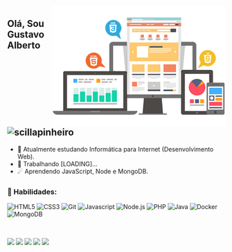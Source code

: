 <img src="front.png" min-width="400px" max-width="400px" width="400px" align="right" alt="Front-End">

 ## Olá, Sou Gustavo Alberto <img src="https://komarev.com/ghpvc/?username=gusalberto" alt="scillapinheiro" />

- 🔭 Atualmente estudando Informática para Internet (Desenvolvimento Web).
- 🌱 Trabalhando [LOADING]...
- ☄ Aprendendo JavaScript, Node e MongoDB.

##
### 🚀 Habilidades:

![HTML5](https://img.shields.io/badge/html5-%23323330.svg?style=for-the-badge&logo=html5&logoColor=E34F26)
![CSS3](https://img.shields.io/badge/css3-%23323330.svg?style=for-the-badge&logo=css3&logoColor=1572B6)
![Git](https://img.shields.io/badge/git-%23323330.svg?style=for-the-badge&logo=git&logoColor=F05033)
![Javascript](https://img.shields.io/badge/JavaScript-323330?style=for-the-badge&logo=javascript&logoColor=F7DF1E)
![Node.js](https://img.shields.io/badge/Node.js-323330?style=for-the-badge&logo=nodedotjs&logoColor=339933)
![PHP](https://img.shields.io/badge/PHP-323330?style=for-the-badge&logo=php&logoColor=5E7DB0)
![Java](https://img.shields.io/badge/Java-323330?style=for-the-badge&logo=java&logoColor=F7DF1E)
![Docker](https://img.shields.io/badge/Docker-323330?style=for-the-badge&logo=docker&logoColor=2496ED)
![MongoDB](https://img.shields.io/badge/MongoDB-323330?style=for-the-badge&logo=MongoDB&logoColor=339933)

##
###

<div style="display: inline_block"><br> 
  <a href="https://www.gustavoalberto.com" target="_blank">
  <img src="https://img.shields.io/badge/-Portfolio-1C1C1C?style=for-the-badge&logo=appveyor&logoColor=00FFFF&"/></a> 
  <a href="https://www.linkedin.com/in/gustavo-alberto" alt="Linkedin">
  <img src="https://img.shields.io/badge/-Linkedin-1C1C1C?style=for-the-badge&logo=Linkedin&logoColor=00FFFF&link=https://br.linkedin.com/in/gustavo-alberto?trk=public_profile_samename-profile"/></a> 
  <a href="https://www.instagram.com/gustavopidous/" alt="Instagram">
  <img src="https://img.shields.io/badge/-Instagram-1C1C1C?style=for-the-badge&logo=Instagram&logoColor=00FFFF&link"/></a>
  <a href = "mailto:gustavoasouzasilva@gmail.com"><img src="https://img.shields.io/badge/-Gmail-%23333?style=for-the-badge&logo=gmail&logoColor=white" target="_blank"></a>
  <a href="https://api.whatsapp.com/send?phone=+5531983508338" target="_blank"><img src="https://img.shields.io/badge/WhatsApp-25D366?style=for-the-badge&logo=whatsapp&logoColor=white"></a>
</div>
